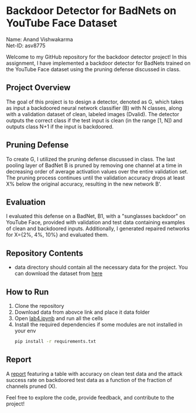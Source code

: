 # Backdoor Detector for BadNets on YouTube Face Dataset
Name: Anand Vishwakarma <br>
Net-ID: asv8775


Welcome to my GitHub repository for the backdoor detector project! In this assignment, I have implemented a backdoor detector for BadNets trained on the YouTube Face dataset using the pruning defense discussed in class.

## Project Overview

The goal of this project is to design a detector, denoted as G, which takes as input a backdoored neural network classifier (B) with N classes, along with a validation dataset of clean, labeled images (Dvalid). The detector outputs the correct class if the test input is clean (in the range [1, N]) and outputs class N+1 if the input is backdoored.

## Pruning Defense

To create G, I utilized the pruning defense discussed in class. The last pooling layer of BadNet B is pruned by removing one channel at a time in decreasing order of average activation values over the entire validation set. The pruning process continues until the validation accuracy drops at least X% below the original accuracy, resulting in the new network B'.

## Evaluation

I evaluated this defense on a BadNet, B1, with a "sunglasses backdoor" on YouTube Face, provided with validation and test data containing examples of clean and backdoored inputs. Additionally, I generated repaired networks for X={2%, 4%, 10%} and evaluated them.

## Repository Contents

- data directory should contain all the necessary data for the project. You can download the dataset from [here](https://drive.google.com/drive/folders/1Rs68uH8Xqa4j6UxG53wzD0uyI8347dSq)

## How to Run

1. Clone the repository
2. Download data from abovce link and place it data folder
3. Open [lab4.ipynb](lab4.ipynb) and run all the cells
4. Install the required dependencies if some modules are not installed in your env
      ```bash
      pip install -r requirements.txt
      ```

## Report

A [report](report.md) featuring a table with accuracy on clean test data and the attack success rate on backdoored test data as a function of the fraction of channels pruned (X).

Feel free to explore the code, provide feedback, and contribute to the project!
